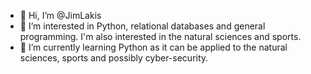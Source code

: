 - 👋 Hi, I’m @JimLakis
- 👀 I’m interested in Python, relational databases and general programming. I'm also interested in the natural sciences and sports.
- 🌱 I’m currently learning Python as it can be applied to the natural sciences, sports and possibly cyber-security.

